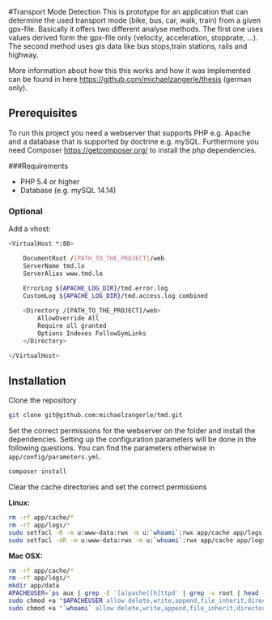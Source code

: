 #Transport Mode Detection
This is prototype for an application that can determine the used transport mode (bike, bus, car, walk, train) from a given gpx-file. Basically it offers two different analyse methods. The first one uses values derived form the gpx-file only (velocity, acceleration, stopprate, ...). The second method uses gis data like bus stops,train stations, rails and highway. 

More information about how this this works and how it was implemented can be found in here https://github.com/michaelzangerle/thesis (german only).

## Prerequisites

To run this project you need a webserver that supports PHP e.g. Apache and a database that is supported by doctrine e.g. mySQL. Furthermore you need Composer https://getcomposer.org/ to install the php dependencies.

###Requirements

- PHP 5.4 or higher
- Database (e.g. mySQL 14.14)

### Optional

Add a vhost: 

```bash
<VirtualHost *:80>

	DocumentRoot /[PATH_TO_THE_PROJECT]/web
	ServerName tmd.lo
	ServerAlias www.tmd.lo	
	
	ErrorLog ${APACHE_LOG_DIR}/tmd.error.log
	CustomLog ${APACHE_LOG_DIR}/tmd.access.log combined

	<Directory /[PATH_TO_THE_PROJECT]/web>
		AllowOverride All
		Require all granted
		Options Indexes FollowSymLinks
	</Directory>

</VirtualHost>
```

## Installation

Clone the repository
```bash
git clone git@github.com:michaelzangerle/tmd.git
```

Set the correct permissions for the webserver on the folder and install the dependencies. Setting up the configuration parameters will be done in the following questions. You can find the parameters otherwise in ```app/config/parameters.yml```.

```bash
composer install
```
Clear the cache directories and set the correct permissions

__Linux:__
```bash
rm -rf app/cache/*
rm -rf app/logs/*
sudo setfacl -R -m u:www-data:rwx -m u:`whoami`:rwx app/cache app/logs
sudo setfacl -dR -m u:www-data:rwx -m u:`whoami`:rwx app/cache app/logs
```

__Mac OSX:__
```bash
rm -rf app/cache/*
rm -rf app/logs/*
mkdir app/data
APACHEUSER=`ps aux | grep -E '[a]pache|[h]ttpd' | grep -v root | head -1 | cut -d\  -f1`
sudo chmod +a "$APACHEUSER allow delete,write,append,file_inherit,directory_inherit" app/cache app/logs
sudo chmod +a "`whoami` allow delete,write,append,file_inherit,directory_inherit" app/cache app/logs
```
